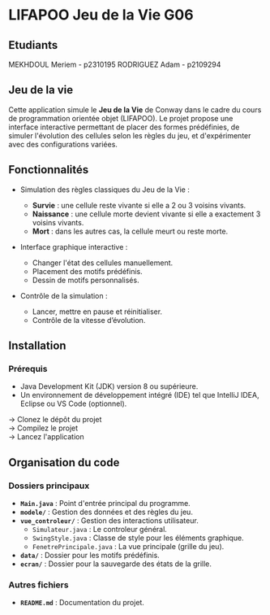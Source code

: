 # LIFAPOO Jeu de la Vie G06

## Etudiants

MEKHDOUL Meriem - p2310195
RODRIGUEZ Adam - p2109294

## Jeu de la vie

Cette application simule le **Jeu de la Vie** de Conway dans le cadre du cours de programmation orientée objet (LIFAPOO). 
Le projet propose une interface interactive permettant de placer des formes prédéfinies, de simuler l'évolution des cellules selon les règles du jeu, et d'expérimenter avec des configurations variées.


## Fonctionnalités

- Simulation des règles classiques du Jeu de la Vie :
    - **Survie** : une cellule reste vivante si elle a 2 ou 3 voisins vivants.
    - **Naissance** : une cellule morte devient vivante si elle a exactement 3 voisins vivants.
    - **Mort** : dans les autres cas, la cellule meurt ou reste morte.

- Interface graphique interactive :
    - Changer l'état des cellules manuellement.
    - Placement des motifs prédéfinis.
    - Dessin de motifs personnalisés.

- Contrôle de la simulation :
    - Lancer, mettre en pause et réinitialiser.
    - Contrôle de la vitesse d’évolution.


## Installation

### Prérequis
- Java Development Kit (JDK) version 8 ou supérieure.
- Un environnement de développement intégré (IDE) tel que IntelliJ IDEA, Eclipse ou VS Code (optionnel).

-> Clonez le dépôt du projet\
-> Compilez le projet\
-> Lancez l'application


## Organisation du code 

### Dossiers principaux

- **`Main.java`** : Point d'entrée principal du programme.
- **`modele/`** : Gestion des données et des règles du jeu.
- **`vue_controleur/`** : Gestion des interactions utilisateur.
    - `Simulateur.java` : Le controleur général.
    - `SwingStyle.java` : Classe de style pour les éléments graphique.
    - `FenetrePrincipale.java` : La vue principale (grille du jeu).
- **`data/`** : Dossier pour les motifs prédéfinis.
- **`ecran/`** : Dossier pour la sauvegarde des états de la grille.


### Autres fichiers

- **`README.md`** : Documentation du projet.
